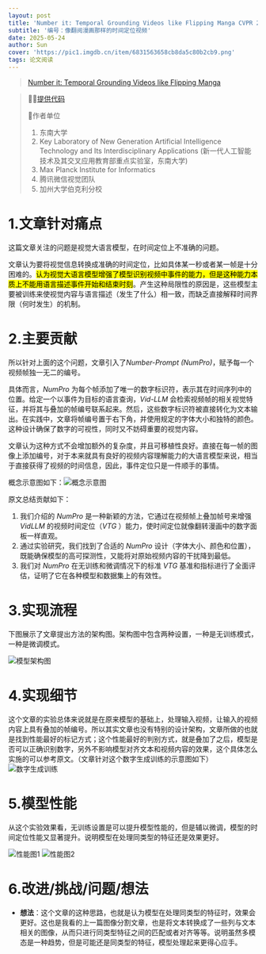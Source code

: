 ```yaml
---
layout: post
title: 'Number it: Temporal Grounding Videos like Flipping Manga CVPR 2025😊'
subtitle: '编号：像翻阅漫画那样的时间定位视频'
date: 2025-05-24
author: Sun
cover: 'https://pic1.imgdb.cn/item/6831563658cb8da5c80b2cb9.png'
tags: 论文阅读
---
```


> [Number it: Temporal Grounding Videos like Flipping Manga](https://arxiv.org/abs/2411.10332)

> 💐💐[提供代码](https://github.com/yongliang-wu/NumPro)
> 
> 📌作者单位
> 
> 1. 东南大学
> 2. Key Laboratory of New Generation Artificial Intelligence Technology and Its Interdisciplinary Applications (新一代人工智能技术及其交叉应用教育部重点实验室，东南大学)
> 3. Max Planck Institute for Informatics
> 4. 腾讯微信视觉团队
> 5. 加州大学伯克利分校

# 1.文章针对痛点

这篇文章关注的问题是视觉大语言模型，在时间定位上不准确的问题。

文章认为要将视觉信息转换成准确的时间定位，比如具体某一秒或者某一帧是十分困难的。<mark>认为视觉大语言模型增强了模型识别视频中事件的能力，但是这种能力本质上不能用语言描述事件开始和结束时刻</mark>。产生这种局限性的原因是，这些模型主要被训练来使视觉内容与语言描述（发生了什么）相一致，而缺乏直接解释时间界限（何时发生）的机制。


# 2.主要贡献

所以针对上面的这个问题，文章引入了*Number-Prompt (NumPro)*，赋予每一个视频帧独一无二的编号。

具体而言，*NumPro* 为每个帧添加了唯一的数字标识符，表示其在时间序列中的位置。给定一个以事件为目标的语言查询，*Vid-LLM* 会检索视频帧的相关视觉特征，并将其与叠加的帧编号联系起来。然后，这些数字标识符被直接转化为文本输出。在实践中，文章将帧编号置于右下角，并使用规定的字体大小和独特的颜色。这种设计确保了数字的可视性，同时又不妨碍重要的视觉内容。

文章认为这种方式不会增加额外的复杂度，并且可移植性良好。直接在每一帧的图像上添加编号，对于本来就具有良好的视频内容理解能力的大语言模型来说，相当于直接获得了视频的时间信息，因此，事件定位只是一件顺手的事情。

概念示意图如下：![概念示意图](https://pic1.imgdb.cn/item/6831610958cb8da5c80b519f.png)



原文总结贡献如下：

1. 我们介绍的 *NumPro* 是一种新颖的方法，它通过在视频帧上叠加帧号来增强 *VidLLM* 的视频时间定位（*VTG* ）能力，使时间定位就像翻转漫画中的数字面板一样直观。
2. 通过实验研究，我们找到了合适的 *NumPro* 设计（字体大小、颜色和位置），既能确保模型的高可探测性，又能将对原始视频内容的干扰降到最低。
3. 我们对 *NumPro* 在无训练和微调情况下的标准 *VTG* 基准和指标进行了全面评估，证明了它在各种模型和数据集上的有效性。

# 3.实现流程

下图展示了文章提出方法的架构图。架构图中包含两种设置，一种是无训练模式，一种是微调模式。


![模型架构图](https://pic1.imgdb.cn/item/68316cdc58cb8da5c80b8492.png)

# 4.实现细节

这个文章的实验总体来说就是在原来模型的基础上，处理输入视频，让输入的视频内容上具有叠加的帧编号。所以其实文章也没有特别的设计架构，文章所做的也就是找到性能最好的标记方式；这个性能最好的判别方式，就是叠加了之后，模型是否可以正确识别数字，另外不影响模型对齐文本和视频内容的效果，这个具体怎么实施的可以参考原文。（文章针对这个数字生成训练的示意图如下）
![数字生成训练](https://pic1.imgdb.cn/item/68316dcc58cb8da5c80b84db.png)

# 5.模型性能

从这个实验效果看，无训练设置是可以提升模型性能的，但是辅以微调，模型的时间定位性能又显著提升。说明模型在处理同类型的特征还是效果更好。

![性能图1](https://pic1.imgdb.cn/item/68316e0658cb8da5c80b84eb.png)
![性能图2](https://pic1.imgdb.cn/item/68316f0c58cb8da5c80b858b.png)

# 6.改进/挑战/问题/想法

* **想法**：这个文章的这种思路，也就是认为模型在处理同类型的特征时，效果会更好。这也是我看的上一篇图像分割文章，也是将文本转换成了一些列与文本相关的图像，从而只进行同类型特征之间的匹配或者对齐等等。说明虽然多模态是一种趋势，但是可能还是同类型的特征，模型处理起来更得心应手。

